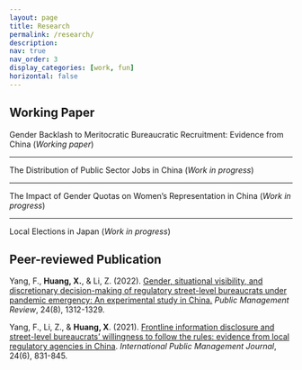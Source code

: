 ```yaml
---
layout: page
title: Research
permalink: /research/
description: 
nav: true
nav_order: 3
display_categories: [work, fun]
horizontal: false
---
```


## Working Paper

Gender Backlash to Meritocratic Bureaucratic Recruitment: Evidence from China (*Working paper*)

---

The Distribution of Public Sector Jobs in China (*Work in progress*)

---

The Impact of Gender Quotas on Women’s Representation in China (*Work in progress*)

---

Local Elections in Japan (*Work in progress*)

## Peer-reviewed Publication

Yang, F., **Huang, X.**, & Li, Z. (2022). [Gender, situational visibility, and discretionary decision-making of regulatory street-level bureaucrats under pandemic emergency: An experimental study in China.](https://www.tandfonline.com/doi/full/10.1080/14719037.2021.1886316) *Public Management Review*, 24(8), 1312-1329.

Yang, F., Li, Z., & **Huang, X**. (2021). [Frontline information disclosure and street-level bureaucrats’ willingness to follow the rules: evidence from local regulatory agencies in China](https://www-tandfonline-com.libezproxy2.syr.edu/doi/full/10.1080/10967494.2021.1921086). *International Public Management Journal*, 24(6), 831-845.



